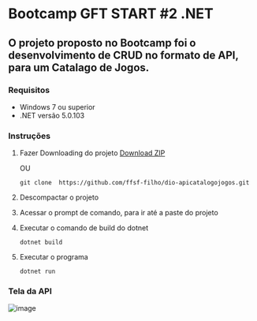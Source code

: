 # Bootcamp GFT START #2 .NET

## O projeto proposto no Bootcamp foi o desenvolvimento de CRUD no formato de API, para um Catalago de Jogos.

### Requisitos

* Windows 7 ou superior
* .NET versão 5.0.103

### Instruções

1. Fazer Downloading do projeto
   <a href="https://github.com/ffsf-filho/dio-apicatalogojogos/archive/main.zip">Download ZIP</a>

   OU

   ```git clone  https://github.com/ffsf-filho/dio-apicatalogojogos.git```
2. Descompactar o projeto
3. Acessar o prompt de comando, para ir até a paste do projeto
4. Executar o comando de build do dotnet

   ```
   dotnet build
   ```
5. Executar o programa

   ```
   dotnet run
   ```

### Tela da API
![image](./.github/md/teladoprojeto.png)